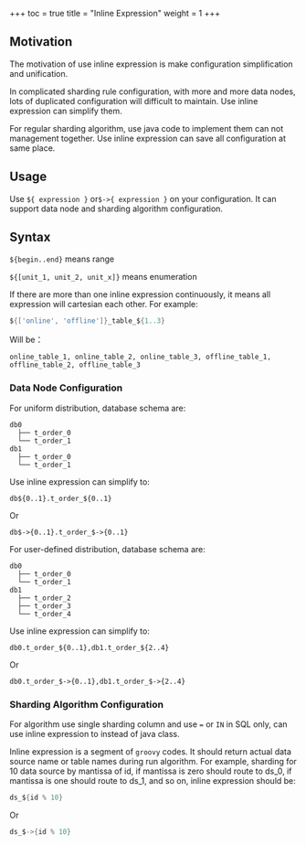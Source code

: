 +++
toc = true
title = "Inline Expression"
weight = 1
+++

## Motivation

The motivation of use inline expression is make configuration simplification and unification.

In complicated sharding rule configuration, with more and more data nodes, lots of duplicated configuration will difficult to maintain. Use inline expression can simplify them.

For regular sharding algorithm, use java code to implement them can not management together. Use inline expression can save all configuration at same place.

## Usage

Use `${ expression }` or`$->{ expression }` on your configuration. It can support data node and sharding algorithm configuration.

## Syntax

`${begin..end}` means range 

`${[unit_1, unit_2, unit_x]}` means enumeration

If there are more than one inline expression continuously, it means all expression will cartesian each other.
For example:

```groovy
${['online', 'offline']}_table_${1..3}
```

Will be：

```
online_table_1, online_table_2, online_table_3, offline_table_1, offline_table_2, offline_table_3
```

### Data Node Configuration

For uniform distribution, database schema are: 

```
db0
  ├── t_order_0 
  └── t_order_1 
db1
  ├── t_order_0 
  └── t_order_1
```

Use inline expression can simplify to: 

```
db${0..1}.t_order_${0..1}
```

Or

```
db$->{0..1}.t_order_$->{0..1}
```

For user-defined distribution, database schema are: 

```
db0
  ├── t_order_0 
  └── t_order_1 
db1
  ├── t_order_2
  ├── t_order_3
  └── t_order_4
```

Use inline expression can simplify to: 

```
db0.t_order_${0..1},db1.t_order_${2..4}
```

Or

```
db0.t_order_$->{0..1},db1.t_order_$->{2..4}
```

### Sharding Algorithm Configuration

For algorithm use single sharding column and use `=` or `IN` in SQL only, can use inline expression to instead of java class. 

Inline expression is a segment of `groovy` codes. It should return actual data source name or table names during run algorithm.
For example, sharding for 10 data source by mantissa of id, if mantissa is zero should route to ds_0, if mantissa is one should route to ds_1, and so on, inline expression should be:

```groovy 
ds_${id % 10}
```

Or

```groovy 
ds_$->{id % 10}
```
